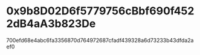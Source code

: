 # 0x9b8D02D6f5779756cBbf690f4522dB4aA3b823De
700efd68e4abc6fa3356870d764972687cfadf439328a6d73233b43dfda2aef0

